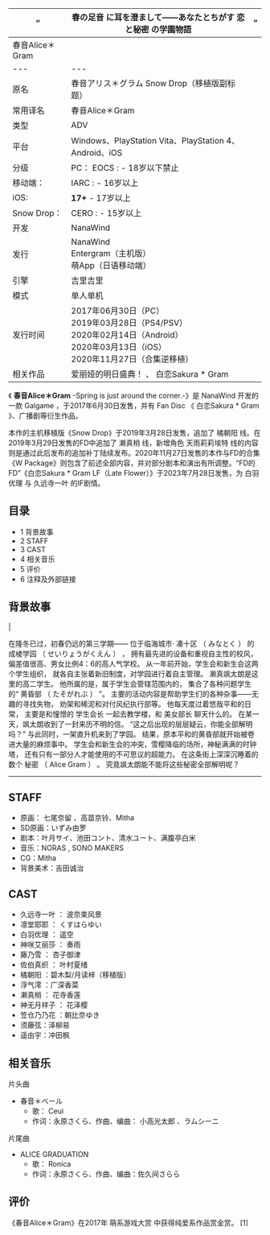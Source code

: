 |  “  |  春の足音  に耳を澄まして——あなたとちがす  恋と秘密  の学園物語  |  ”   
---|---|---  
|  春音Alice＊Gram  ||
|---|---|
|原名  |  春音アリス＊グラム  Snow Drop（移植版副标题）   |
|常用译名  |  春音Alice＊Gram   |
|类型  |  ADV   |
|平台  |  Windows、PlayStation Vita、PlayStation 4、Android、iOS   |
|分级  |  PC：    EOCS  :    \- 18岁以下禁止|
|移动端：  |  IARC  :    \- 16岁以上|
|iOS:  |  **17+** \- 17岁以上   |
|Snow Drop：  |  CERO  :    \- 15岁以上|
|开发  |  NanaWind   |
|发行  |  NanaWind   <br>Entergram（主机版）  <br>萌App（日语移动端）  |
|引擎  |  吉里吉里   |
|模式  |  单人单机   |
|发行时间  |  2017年06月30日（PC）   <br>2019年03月28日（PS4/PSV）  <br>2020年02月14日（Android）  <br>2020年03月13日（iOS）  <br>2020年11月27日（合集逆移植）  |
|相关作品  |  爱丽娅的明日盛典！  、  白恋Sakura * Gram   |
  
《 **春音Alice＊Gram** -Spring is just around the corner.-》是  NanaWind  开发的一款
Galgame  ，于2017年6月30日发售，并有  Fan Disc  《  白恋Sakura * Gram  》、广播剧等衍生作品。

本作的主机移植版《Snow Drop》于2019年3月28日发售，追加了  橘朝阳  线。在2019年3月29日发售的FD中追加了  濑真梢  线，新增角色
天雨莉莉埃特  线的内容则是通过此后发布的追加补丁陆续发布。2020年11月27日发售的本作与FD的合集《W
Package》则包含了前述全部内容，并对部分剧本和演出有所调整。“FD的FD”《白恋Sakura * Gram LF（Late
Flower）》于2023年7月28日发售，为  白羽优理  与  久远寺一叶  的IF剧情。

##  目录

  * 1  背景故事 
  * 2  STAFF 
  * 3  CAST 
  * 4  相关音乐 
  * 5  评价 
  * 6  注释及外部链接 

##  背景故事

|

在隆冬已过，初春仍远的第三学期——  位于临海城市·  凑十区  （  みなとく  ）  的  成棱学园  （  せいりょうがくえん  ）  ，
拥有最先进的设备和重视自主性的校风，  偏差值很高、男女比例4：6的高人气学校。  从一年前开始，学生会和新生会这两个学生组织，
就各自主张着新旧制度，对学园进行着自主管理。  濑真飒太朗是这里的高二学生。  他所属的是，属于学生会管辖范围内的，  集合了各种问题学生的“  黄昏部
（  たそがれぶ  ）  ”。  主要的活动内容是帮助学生们的各种杂事——无趣的寻找失物，  劝架和稀泥和对付风纪执行部等。  他每天度过着悠哉平和的日常，
主要是和憧憬的  学生会长  一起去教学楼，和  美女部长  聊天什么的。  在某一天，飒太朗收到了一封来历不明的信。
“这之后出现的层层疑云，你能全部解明吗？”  与此同时，一架直升机来到了学园。  结果，原本平和的黄昏部就开始被卷进大量的麻烦事中。
学生会和新生会的冲突，雪樱降临的场所，神秘满满的时钟塔，  还有只有一部分人才能使用的不可思议的超能力。  在这条街上深深沉睡着的数个  秘密  （
Alice Gram  ）  。  究竟飒太朗能不能将这些秘密全部解明呢？ </br>  
  
---  
  
##  STAFF

  * 原画：  七尾奈留  、高苗京铃、Mitha 
  * SD原画：いずみ由罗 
  * 剧本：叶月サイ、池田コント、清水ユート、满腹亭白米 
  * 音乐：NORAS , SONO MAKERS 
  * CG：Mitha 
  * 背景美术：吉田诚治 

##  CAST

  * 久远寺一叶  ：  波奈束风景 
  * 凛堂耶耶  ：  くすはらゆい 
  * 白羽优理  ：  遥空 
  * 神咲艾丽莎  ：  奏雨 
  * 藤乃雪  ：  杏子御津 
  * 佐伯真织  ：  叶村夏绪 
  * 橘朝阳  ：碧木梨/月读梓（移植版） 
  * 浮气澪  ：广深香菜 
  * 濑真梢  ：  花寺香莲 
  * 神无月祥子  ：  花泽樱 
  * 笠仓乃乃花  ：朝比奈ゆき 
  * 须藤弦：泽柳易 
  * 遥由宇：冲田枫 

##  相关音乐

片头曲

  * 春音＊ベール 
    * 歌：  Ceui 
    * 作词：永原さくら、作曲、编曲：  小高光太郎  、ラムシーニ 

片尾曲

  * ALICE GRADUATION 
    * 歌：  Ronica 
    * 作词：永原さくら、作曲、编曲：佐久间さらら 

##  评价

《春音Alice＊Gram》在2017年  萌系游戏大赏  中获得纯爱系作品赏金赏。  [1]